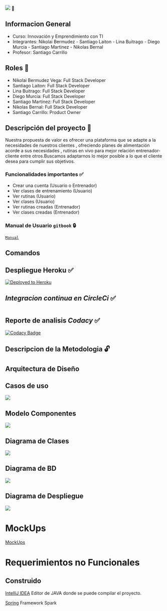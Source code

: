 ![](src/main/resources/static/assets/images/logo.png) :gem:

## Informacion General
- Curso: Innovación y Emprendimiento con TI
- Integrantes: Nikolai Bermudez - Santiago Laiton - Lina Buitrago - Diego Murcia - Santiago Martinez - Nikolas Bernal
- Profesor: Santiago Carrillo

## Roles :bell:
- Nikolai Bermudez Vega: Full Stack Developer
- Santiago Laiton: Full Stack Developer
- Lina Buitrago: Full Stack Developer
- Diego Murcia: Full Stack Developer
- Santiago Martinez: Full Stack Developer
- Nikolas Bernal: Full Stack Developer
- Santiago Carrillo: Product Owner

## Descripción del proyecto :currency_exchange:
Nuestra propuesta de valor es ofrecer una plataforma que se adapte a la necesidades de nuestros clientes , ofreciendo planes de alimentación acorde a sus necesidades , rutinas en vivo para mejor relación entrenador-cliente entre otros.Buscamos adaptarnos lo mejor posible a lo que el cliente desea para cumplir sus objetivos.

### Funcionalidades importantes :white_check_mark:
- Crear una cuenta (Usuario o Entrenador)
- Ver clases de entrenamiento (Usuario)
- Ver rutinas (Usuario)
- Ver clases (Usuario)
- Ver rutinas creadas (Entrenador)
- Ver clases creadas (Entrenador)

### Manual de Usuario `gitbook` :lock:
[`Manual`]()

## Comandos

## Despliegue Heroku :white_check_mark:
[![Deployed to Heroku](https://www.herokucdn.com/deploy/button.png)]()


## *Integracion continua en CircleCi* :white_check_mark:
[![]()]()

## Reporte de analisis *Codacy* :white_check_mark:
[![Codacy Badge]()]()

## Descripcion de la Metodologia :unlock:


## Arquitectura de Diseño
## Casos de uso
![](img/Casos_de_uso.jpg)

## Modelo Componentes 
![](img/component.png)

## Diagrama de Clases
![](img/DiagramadeClases.png)

## Diagrama de BD
![](img/DB.jpg)

## Diagrama de Despliegue
![](img/Diagramdespliegue.png)

# MockUps
[MockUps]()

# Requerimientos no Funcionales

## Construido
[IntelliJ IDEA](https://www.jetbrains.com/es-es/idea/) Editor de JAVA donde se puede compilar el proyecto.

[Spring](https://spring.io) Framework Spark



